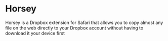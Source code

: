 # Horsey
 Horsey is a Dropbox extension for Safari that allows you to copy almost any file on the web directly to your Dropbox account without having to download it your device first
